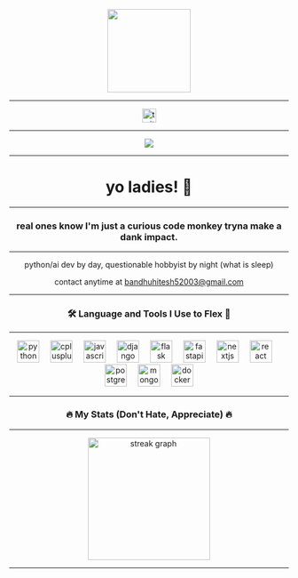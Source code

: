 <div align="center">
<img height="150" src="https://avatars.githubusercontent.com/u/90546635?v=4" />
</div>

---

<div align="center">
<a href="https://twitter.com/hitmadeit" target="\_blank">
<img src="https://img.shields.io/static/v1?message=Twitter&logo=twitter&label=&color=1DA1F2&logoColor=white&labelColor=&style=for-the-badge" height="25" alt="twitter logo" />
</a>
</div>

---

<div align="center">
<img src="https://visitor-badge.laobi.icu/badge?page\_id=hiteshbandhu.hiteshbandhu&" />
</div>

---

<h1 align="center">yo ladies! 🤘</h1>

---

<h3 align="center">real ones know I'm just a curious code monkey tryna make a dank impact.</h3>

---

<p align="center">python/ai dev by day, questionable hobbyist by night (what is sleep)  </p>

<p align="center">contact anytime at <a href="mailto:bandhuhitesh52003@gmail.com">bandhuhitesh52003@gmail.com</a></p>

---

<h3 align="center">🛠 Language and Tools I Use to Flex 💪</h3>

---

<div align="center">
<img src="https://cdn.jsdelivr.net/gh/devicons/devicon/icons/python/python-original.svg" height="40" alt="python logo" />
<img width="12" />
<img src="https://cdn.jsdelivr.net/gh/devicons/devicon/icons/cplusplus/cplusplus-original.svg" height="40" alt="cplusplus logo" />
<img width="12" />
<img src="https://cdn.jsdelivr.net/gh/devicons/devicon/icons/javascript/javascript-original.svg" height="40" alt="javascript logo" />
<img width="12" />
<img src="https://cdn.jsdelivr.net/gh/devicons/devicon/icons/django/django-plain.svg" height="40" alt="django logo" />
<img width="12" />
<img src="https://cdn.jsdelivr.net/gh/devicons/devicon/icons/flask/flask-original.svg" height="40" alt="flask logo" />
<img width="12" />
<img src="https://cdn.jsdelivr.net/gh/devicons/devicon/icons/fastapi/fastapi-original.svg" height="40" alt="fastapi logo" />
<img width="12" />
<img src="https://cdn.jsdelivr.net/gh/devicons/devicon/icons/nextjs/nextjs-original.svg" height="40" alt="nextjs logo" />
<img width="12" />
<img src="https://cdn.jsdelivr.net/gh/devicons/devicon/icons/react/react-original.svg" height="40" alt="react logo" />
<img width="12" />
<img src="https://cdn.jsdelivr.net/gh/devicons/devicon/icons/postgresql/postgresql-original.svg" height="40" alt="postgresql logo" />
<img width="12" />
<img src="https://cdn.jsdelivr.net/gh/devicons/devicon/icons/mongodb/mongodb-original.svg" height="40" alt="mongodb logo" />
<img width="12" />
<img src="https://cdn.jsdelivr.net/gh/devicons/devicon/icons/docker/docker-original.svg" height="40" alt="docker logo" />
</div>

---

<h3 align="center">🔥 My Stats (Don't Hate, Appreciate) 🔥</h3>

---

<div align="center">
<img src="https://streak-stats.demolab.com?user=hiteshbandhu&locale=en&mode=daily&theme=dark&hide\_border=false&border\_radius=5&order=3" height="220" alt="streak graph" />
</div>

---
